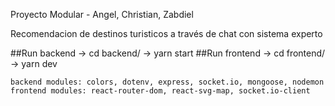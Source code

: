 Proyecto Modular - Angel, Christian, Zabdiel

Recomendacion de destinos turisticos a través de chat con sistema experto

##Run backend -> cd backend/ -> yarn start ##Run frontend -> cd frontend/ -> yarn dev

    backend modules: colors, dotenv, express, socket.io, mongoose, nodemon
    frontend modules: react-router-dom, react-svg-map, socket.io-client

